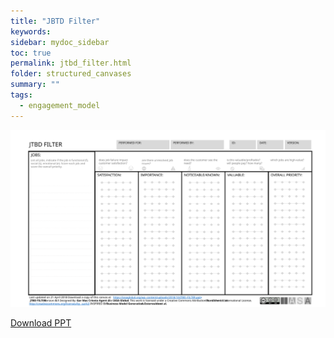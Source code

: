 ```yaml
---
title: "JBTD Filter"
keywords: 
sidebar: mydoc_sidebar
toc: true
permalink: jtbd_filter.html
folder: structured_canvases
summary: ""
tags: 
  - engagement_model
---
```



![image001](media/jbtd_filter_canvas.svg)

[Download PPT](media/ppt/jbtd_filter_canvas.pptx)